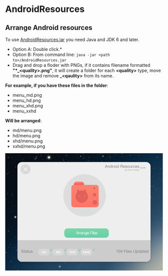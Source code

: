 # AndroidResources
## Arrange Android resources

To use [AndroidResources.jar](https://github.com/rondesta/and_res/blob/master/AndroidResources.jar) you need Java and JDK 6 and later.
* Option A: Double click.* 
* Option B: From command line: ```java -jar <path to>/AndroidResources.jar```
* Drag and drop a floder with PNGs, if it contains filename formatted **"\*\_\<quality\>.png"**, 
it will create a folder for each **\<quality\>** type, move the image and remove **\_\<qaulity\>** from its name.

**For example, if you have these files in the folder**:
* menu_md.png
* menu_hd.png
* menu_xhd.png
* menu_xxhd

**Will be arranged**:
* md/menu.png
* hd/menu.png
* xhd/menu.png
* xxhd/menu.png


![Screenshot](https://github.com/rondesta/and_res/blob/master/screenshot.jpeg)
